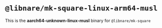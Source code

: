 # `@libnare/mk-square-linux-arm64-musl`

This is the **aarch64-unknown-linux-musl** binary for `@libnare/mk-square`
